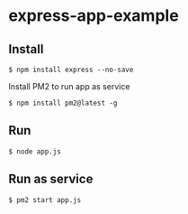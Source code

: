 # express-app-example

## Install
```shell
$ npm install express --no-save
```
Install PM2 to run app as service
```shell
$ npm install pm2@latest -g
```

## Run
```shell
$ node app.js
```

## Run as service
```shell
$ pm2 start app.js
```
